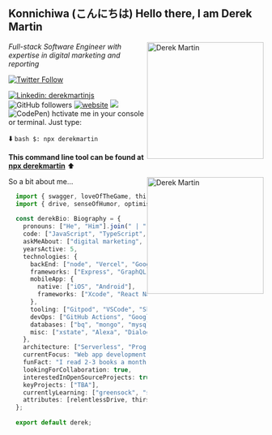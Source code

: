 <h2>Konnichiwa (こんにちは) Hello there, I am Derek Martin</h2>
  <img src='https://avatars.githubusercontent.com/u/59883894?s=400&u=6874854833582701f165195a76ad51f422af94bf&v=4' alt='Derek Martin' style="float:right;" height="230" width='230' />

<p>
  <em>Full-stack Software Engineer with expertise in digital marketing and reporting</em>
</p> 

[![Twitter Follow](https://img.shields.io/twitter/follow/derekmartindev?label=Follow)](https://twitter.com/intent/follow?screen_name=derekmartindev)

[![Linkedin: derekmartinjs](https://img.shields.io/badge/-derek-blue?style=flat-square&logo=Linkedin&logoColor=white&link=https://www.linkedin.com/in/derekmartinjs/)](https://www.linkedin.com/in/derekmartinjs/)
![GitHub followers](https://img.shields.io/github/followers/derekmartin?label=Follow&style=social)
[![website](https://img.shields.io/badge/Website-46a2f1.svg?&style=flat-square&logo=Google-Chrome&logoColor=white&link=https://derekmartin.codes/)](https://derekmartincodes/)
![](https://visitor-badge.glitch.me/badge?page_id=derekmartinjs.derekmartinjs)
![CodePen](https//img.shields.io/badge/derekmartin:style-plastic-green.svg?logo=codepen&logoColor=green&style=plastic))
hctivate me in your console or terminal. Just type:

⬇️
```bash $: npx derekmartin```

**This command line tool can be found at [npx derekmartin](https://github.com/derekmartinjs/npm-card)**
⬆️

 <img src='https://media.giphy.com/media/NQmsmNj6PEiWY/giphy.gif?cid=ecf05e4777x0w0mkqm8q868t14u4e8xbd95tfa62odq2wk0z&rid=giphy.gif&ct=g' alt='Derek Martin' style="float:right;" height="230" width='230' /> So a bit about me...

```typescript
  import { swagger, loveOfTheGame, thirstForKnowledge } from 'dad';
  import { drive, senseOfHumor, optimism } from 'mom';
  
  const derekBio: Biography = {
    pronouns: ["He", "Him"].join(" | "),
    code: ["JavaScript", "TypeScript", "Java", "Swift", "Python", "Ruby", "Objective-C", "Go"],
    askMeAbout: ["digital marketing", "automation", "web app development", "running", "MMA"],
    yearsActive: 5,
    technologies: {
      backEnd: ["node", "Vercel", "Google Cloud Platform", "AWS", "Gatsby"],
      frameworks: ["Express", "GraphQL", "Firebase", "Next.js", "React", "Nuxt"],
      mobileApp: {
        native: ["iOS", "Android"],
        frameworks: ["Xcode", "React Native"],
      },
      tooling: ["Gitpod", "VSCode", "Sketch", "Husky", "Prettier", "ESLint", "yarn"],
      devOps: ["GitHub Actions", "Google Cloud", "Docker", "Gitpod"],
      databases: ["bq", "mongo", "mysql", "postgres],
      misc: ["xstate", "Alexa", "DialogFlow", "chatbots", "Firebase", "jovo", "gsap3", "svg", "css", "jest", "cypress"],
    },
    architecture: ["Serverless", "Progressive Web Apps", "Single-page apps"],
    currentFocus: "Web app development, animation, and state machines",
    funFact: "I read 2-3 books a month, usually geeking out on code",
    lookingForCollaboration: true,
    interestedInOpenSourceProjects: true, 
    keyProjects: ["TBA"],
    currentlyLearning: ["greensock", "svg", "chatbots", "rpa", "tensorflow.js", "xstate", "design patterns"],
    attributes: [relentlessDrive, thirstForKnowledge, seekingOutBestPracticesInRealLife],
  };
  
  export default derek;
```
